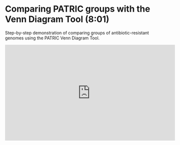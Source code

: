 # Comparing PATRIC groups with the Venn Diagram Tool (8:01)

Step-by-step demonstration of comparing groups of antibiotic-resistant genomes using the PATRIC Venn Diagram Tool.

<iframe width="560" height="315" src="https://www.youtube.com/embed/whAFUZiJDm8" frameborder="0" allow="accelerometer; autoplay; encrypted-media; gyroscope; picture-in-picture" allowfullscreen></iframe>
